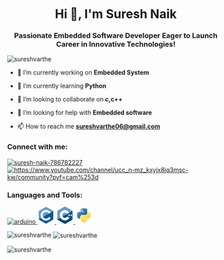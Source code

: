 <h1 align="center">Hi 👋, I'm Suresh Naik</h1>
<h3 align="center">Passionate Embedded Software Developer Eager to Launch Career in Innovative Technologies!</h3>

<p align="left"> <img src="https://komarev.com/ghpvc/?username=sureshvarthe&label=Profile%20views&color=0e75b6&style=flat" alt="sureshvarthe" /> </p>

- 🔭 I’m currently working on **Embedded System**

- 🌱 I’m currently learning **Python**

- 👯 I’m looking to collaborate on **c,c++**

- 🤝 I’m looking for help with **Embedded software**

- 📫 How to reach me **sureshvarthe06@gmail.com**

<h3 align="left">Connect with me:</h3>
<p align="left">
<a href="https://linkedin.com/in/suresh-naik-786782227" target="blank"><img align="center" src="https://raw.githubusercontent.com/rahuldkjain/github-profile-readme-generator/master/src/images/icons/Social/linked-in-alt.svg" alt="suresh-naik-786782227" height="30" width="40" /></a>
<a href="https://www.youtube.com/c/https://www.youtube.com/channel/ucc_n-mz_kxyjx8jq3msc-kw/community?pvf=cam%253d" target="blank"><img align="center" src="https://raw.githubusercontent.com/rahuldkjain/github-profile-readme-generator/master/src/images/icons/Social/youtube.svg" alt="https://www.youtube.com/channel/ucc_n-mz_kxyjx8jq3msc-kw/community?pvf=cam%253d" height="30" width="40" /></a>
</p>

<h3 align="left">Languages and Tools:</h3>
<p align="left"> <a href="https://www.arduino.cc/" target="_blank" rel="noreferrer"> <img src="https://cdn.worldvectorlogo.com/logos/arduino-1.svg" alt="arduino" width="40" height="40"/> </a> <a href="https://www.cprogramming.com/" target="_blank" rel="noreferrer"> <img src="https://raw.githubusercontent.com/devicons/devicon/master/icons/c/c-original.svg" alt="c" width="40" height="40"/> </a> <a href="https://www.w3schools.com/cpp/" target="_blank" rel="noreferrer"> <img src="https://raw.githubusercontent.com/devicons/devicon/master/icons/cplusplus/cplusplus-original.svg" alt="cplusplus" width="40" height="40"/> </a> <a href="https://www.python.org" target="_blank" rel="noreferrer"> <img src="https://raw.githubusercontent.com/devicons/devicon/master/icons/python/python-original.svg" alt="python" width="40" height="40"/> </a> </p>

<p><img align="left" src="https://github-readme-stats.vercel.app/api/top-langs?username=sureshvarthe&show_icons=true&locale=en&layout=compact" alt="sureshvarthe" /></p>

<p>&nbsp;<img align="center" src="https://github-readme-stats.vercel.app/api?username=sureshvarthe&show_icons=true&locale=en" alt="sureshvarthe" /></p>

<p><img align="center" src="https://github-readme-streak-stats.herokuapp.com/?user=sureshvarthe&" alt="sureshvarthe" /></p>

